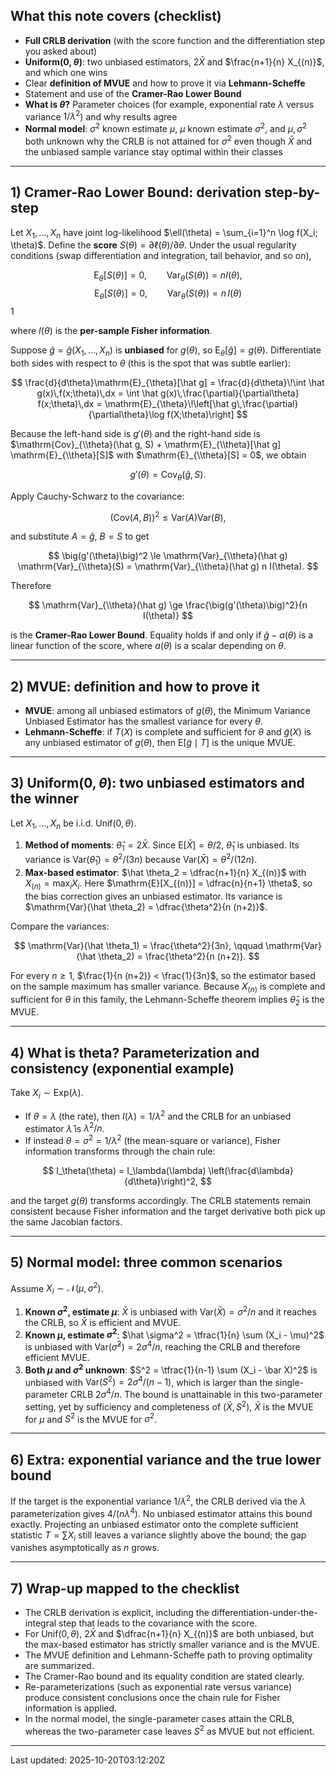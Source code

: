 ## What this note covers (checklist)

- **Full CRLB derivation** (with the score function and the differentiation step you asked about)
- **Uniform(0, $\theta$)**: two unbiased estimators, $2 \bar X$ and $\frac{n+1}{n} X_{(n)}$, and which one wins
- Clear **definition of MVUE** and how to prove it via **Lehmann-Scheffe**
- Statement and use of the **Cramer-Rao Lower Bound**
- **What is $\theta$?** Parameter choices (for example, exponential rate $\lambda$ versus variance $1/\lambda^2$) and why results agree
- **Normal model**: $\sigma^2$ known estimate $\mu$, $\mu$ known estimate $\sigma^2$, and $\mu, \sigma^2$ both unknown why the CRLB is not attained for $\sigma^2$ even though $\bar X$ and the unbiased sample variance stay optimal within their classes

---

## 1) Cramer-Rao Lower Bound: derivation step-by-step

Let $X_1, \ldots, X_n$ have joint log-likelihood $\ell(\theta) = \sum_{i=1}^n \log f(X_i; \theta)$. Define the **score** $S(\theta) = \partial \ell(\theta) / \partial \theta$. Under the usual regularity conditions (swap differentiation and integration, tail behavior, and so on),

$$
\mathrm{E}_{\theta}[S(\theta)] = 0, \qquad \mathrm{Var}_{\theta}(S(\theta)) = n I(\theta),
$$
$$
\mathrm{E}_{\theta}[S(\theta)] = 0,\qquad \mathrm{Var}_{\theta}(S(\theta)) = n\,I(\theta)
$$1


where $I(\theta)$ is the **per-sample Fisher information**.

Suppose $\hat g = \hat g(X_1, \ldots, X_n)$ is **unbiased** for $g(\theta)$, so $\mathrm{E}_{\theta}[\hat g] = g(\theta)$. Differentiate both sides with respect to $\theta$ (this is the spot that was subtle earlier):

$$
\frac{d}{d\theta}\mathrm{E}_{\theta}[\hat g]
= \frac{d}{d\theta}\!\int \hat g(x)\,f(x;\theta)\,dx
= \int \hat g(x)\,\frac{\partial}{\partial\theta} f(x;\theta)\,dx
= \mathrm{E}_{\theta}\!\left[\hat g\,\frac{\partial}{\partial\theta}\log f(X;\theta)\right]
$$

Because the left-hand side is $g'(\theta)$ and the right-hand side is $\mathrm{Cov}_{\\theta}(\hat g, S) + \mathrm{E}_{\\theta}[\hat g] \mathrm{E}_{\\theta}[S]$ with $\mathrm{E}_{\\theta}[S] = 0$, we obtain

$$
g'(\theta) = \mathrm{Cov}_{\theta}(\hat g, S).
$$

Apply Cauchy-Schwarz to the covariance:

$$
\big(\mathrm{Cov}(A, B)\big)^2 \le \mathrm{Var}(A) \mathrm{Var}(B),
$$

and substitute $A = \hat g$, $B = S$ to get

$$
\big(g'(\theta)\big)^2 \le \mathrm{Var}_{\\theta}(\hat g) \mathrm{Var}_{\\theta}(S) = \mathrm{Var}_{\\theta}(\hat g) n I(\theta).
$$

Therefore

$$
\mathrm{Var}_{\\theta}(\hat g) \ge \frac{\big(g'(\theta)\big)^2}{n I(\theta)}
$$

is the **Cramer-Rao Lower Bound**. Equality holds if and only if $\hat g - a(\theta)$ is a linear function of the score, where $a(\theta)$ is a scalar depending on $\theta$.

---

## 2) MVUE: definition and how to prove it

- **MVUE**: among all unbiased estimators of $g(\theta)$, the Minimum Variance Unbiased Estimator has the smallest variance for every $\theta$.
- **Lehmann-Scheffe**: if $T(X)$ is complete and sufficient for $\theta$ and $\tilde g(X)$ is any unbiased estimator of $g(\theta)$, then $\mathrm{E}[\tilde g \mid T]$ is the unique MVUE.

---

## 3) Uniform$(0, \theta)$: two unbiased estimators and the winner

Let $X_1, \ldots, X_n$ be i.i.d. $\mathrm{Unif}(0, \theta)$.

1. **Method of moments**: $\hat \theta_1 = 2 \bar X$. Since $\mathrm{E}[\bar X] = \theta / 2$, $\hat \theta_1$ is unbiased. Its variance is $\mathrm{Var}(\hat \theta_1) = \theta^2 / (3n)$ because $\mathrm{Var}(\bar X) = \theta^2 / (12n)$.
2. **Max-based estimator**: $\hat \theta_2 = \dfrac{n+1}{n} X_{(n)}$ with $X_{(n)} = \max_i X_i$. Here $\mathrm{E}[X_{(n)}] = \dfrac{n}{n+1} \theta$, so the bias correction gives an unbiased estimator. Its variance is $\mathrm{Var}(\hat \theta_2) = \dfrac{\theta^2}{n (n+2)}$.

Compare the variances:

$$
\mathrm{Var}(\hat \theta_1) = \frac{\theta^2}{3n}, \qquad \mathrm{Var}(\hat \theta_2) = \frac{\theta^2}{n (n+2)}.
$$

For every $n \ge 1$, $\frac{1}{n (n+2)} < \frac{1}{3n}$, so the estimator based on the sample maximum has smaller variance. Because $X_{(n)}$ is complete and sufficient for $\theta$ in this family, the Lehmann-Scheffe theorem implies $\hat \theta_2$ is the MVUE.

---

## 4) What is theta? Parameterization and consistency (exponential example)

Take $X_i \sim \mathrm{Exp}(\lambda)$.

- If $\theta = \lambda$ (the rate), then $I(\lambda) = 1 / \lambda^2$ and the CRLB for an unbiased estimator $\hat \lambda$ is $\lambda^2 / n$.
- If instead $\theta = \sigma^2 = 1 / \lambda^2$ (the mean-square or variance), Fisher information transforms through the chain rule:

$$
I_\theta(\theta) = I_\lambda(\lambda) \left(\frac{d\lambda}{d\theta}\right)^2,
$$

and the target $g(\theta)$ transforms accordingly. The CRLB statements remain consistent because Fisher information and the target derivative both pick up the same Jacobian factors.

---

## 5) Normal model: three common scenarios

Assume $X_i \sim \mathcal{N}(\mu, \sigma^2)$.

1. **Known $\sigma^2$, estimate $\mu$**: $\bar X$ is unbiased with $\mathrm{Var}(\bar X) = \sigma^2 / n$ and it reaches the CRLB, so $\bar X$ is efficient and MVUE.
2. **Known $\mu$, estimate $\sigma^2$**: $\hat \sigma^2 = \tfrac{1}{n} \sum (X_i - \mu)^2$ is unbiased with $\mathrm{Var}(\hat \sigma^2) = 2 \sigma^4 / n$, reaching the CRLB and therefore efficient MVUE.
3. **Both $\mu$ and $\sigma^2$ unknown**: $S^2 = \tfrac{1}{n-1} \sum (X_i - \bar X)^2$ is unbiased with $\mathrm{Var}(S^2) = 2 \sigma^4 / (n-1)$, which is larger than the single-parameter CRLB $2 \sigma^4 / n$. The bound is unattainable in this two-parameter setting, yet by sufficiency and completeness of $(\bar X, S^2)$, $\bar X$ is the MVUE for $\mu$ and $S^2$ is the MVUE for $\sigma^2$.

---

## 6) Extra: exponential variance and the true lower bound

If the target is the exponential variance $1 / \lambda^2$, the CRLB derived via the $\lambda$ parameterization gives $4 / (n \lambda^4)$. No unbiased estimator attains this bound exactly. Projecting an unbiased estimator onto the complete sufficient statistic $T = \sum X_i$ still leaves a variance slightly above the bound; the gap vanishes asymptotically as $n$ grows.

---

## 7) Wrap-up mapped to the checklist

- The CRLB derivation is explicit, including the differentiation-under-the-integral step that leads to the covariance with the score.
- For $\mathrm{Unif}(0, \theta)$, $2 \bar X$ and $\dfrac{n+1}{n} X_{(n)}$ are both unbiased, but the max-based estimator has strictly smaller variance and is the MVUE.
- The MVUE definition and Lehmann-Scheffe path to proving optimality are summarized.
- The Cramer-Rao bound and its equality condition are stated clearly.
- Re-parameterizations (such as exponential rate versus variance) produce consistent conclusions once the chain rule for Fisher information is applied.
- In the normal model, the single-parameter cases attain the CRLB, whereas the two-parameter case leaves $S^2$ as MVUE but not efficient.

---

Last updated: 2025-10-20T03:12:20Z




